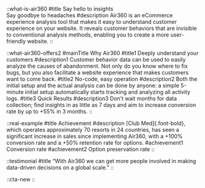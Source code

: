 ::what-is-air360
#title
Say hello to insights<br>
Say goodbye to headaches
#description
Air360 is an eCommerce experience analysis tool that makes it easy to understand customer experience on your website. It reveals customer behaviors that are invisible to conventional analysis methods, enabling you to create a more user-friendly website.
::

::what-air360-offers2
#mainTitle
Why Air360
#title1
Deeply understand your customers
#description1
Customer behavior data can be used to easily analyze the causes of abandonment. Not only do you know where to fix bugs, but you also facilitate a website experience that makes customers want to come back.
#title2
No-code, easy operation
#description2
Both the initial setup and the actual analysis can be done by anyone: a simple 5-minute initial setup automatically starts tracking and analyzing all activity logs.
#title3
Quick Results
#description3
Don’t wait months for data collection; find 
insights in as little as 7 days and aim to 
increase conversion rate by up to +55% in 3 
months.
::

::real-example
#title
Achievement
#description
[Club Med]{.font-bold}, which operates approximately 70 resorts in 24 countries, has seen a significant increase in sales since implementing Air360, with a +100% conversion rate and a +50% retention rate for options.
#achievement1
Conversion rate
#achievement2
Option preservation rate
::

::testimonial
#title
“With Air360 we can get more people involved in making data-driven decisions on a global scale.”
::

::cta-new
::